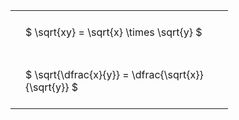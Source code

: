 ---
---

#  
<br>
<style type="text/css">
#T_bff5e th.col_heading {
  text-align: left;
  font-size: 1em;
}
#T_bff5e td {
  text-align: left;
  font-size: 1em;
  padding: 1.5em;
}
#T_bff5e_row0_col0, #T_bff5e_row1_col0 {
  width: 300px;
  white-space: pre-wrap;
}
</style>
<table id="T_bff5e">
  <thead>
  </thead>
  <tbody>
    <tr>
      <td id="T_bff5e_row0_col0" class="data row0 col0" >$ \sqrt{xy} = \sqrt{x} \times \sqrt{y} $</td>
    </tr>
    <tr>
      <td id="T_bff5e_row1_col0" class="data row1 col0" >$ \sqrt{\dfrac{x}{y}} = \dfrac{\sqrt{x}}{\sqrt{y}} $</td>
    </tr>
  </tbody>
</table>
